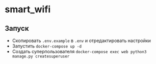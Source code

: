 # smart_wifi

## Запуск
* Скопировать `.env.example` в `.env` и отредактировать настройки
* Запустить `docker-compose up -d`
* Создать суперпользователя `docker-compose exec web python3 manage.py createsuperuser`
